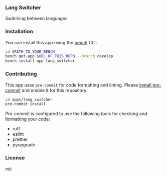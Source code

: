 ### Lang Switcher

Switching between languages

### Installation

You can install this app using the [bench](https://github.com/frappe/bench) CLI:

```bash
cd $PATH_TO_YOUR_BENCH
bench get-app $URL_OF_THIS_REPO --branch develop
bench install-app lang_switcher
```

### Contributing

This app uses `pre-commit` for code formatting and linting. Please [install pre-commit](https://pre-commit.com/#installation) and enable it for this repository:

```bash
cd apps/lang_switcher
pre-commit install
```

Pre-commit is configured to use the following tools for checking and formatting your code:

- ruff
- eslint
- prettier
- pyupgrade

### License

mit
